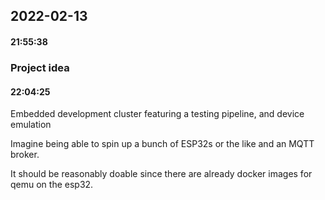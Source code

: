 ## 2022-02-13

#### 21:55:38

### **Project idea**
#### 22:04:25

Embedded development cluster featuring a testing pipeline, and device emulation

Imagine being able to spin up a bunch of ESP32s or the like and an MQTT broker.

It should be reasonably doable since there are already docker images for qemu on the esp32.

